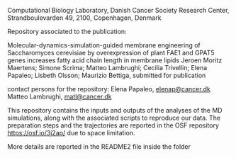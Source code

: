 Computational Biology Laboratory, Danish Cancer Society Research Center, Strandboulevarden 49, 2100, Copenhagen, Denmark

Repository associated to the publication:

Molecular-dynamics-simulation-guided membrane engineering of Saccharomyces cerevisiae by overexpression of plant FAE1 and GPAT5 genes increases fatty acid chain length in membrane lipids
Jeroen Moritz Maertens; Simone Scrima; Matteo Lambrughi; Cecilia Trivellin; Elena Papaleo; Lisbeth Olsson; Maurizio Bettiga, submitted for publication

contact persons for the repository: Elena Papaleo, elenap@cancer.dk
				    Matteo Lambrughi, matl@cancer.dk
	
This repository contains the inputs and outputs of the analyses of the MD simulations, along with the associated scripts to reproduce our data.
The preparation steps and the trajectories are reported in the OSF repository https://osf.io/3j2ap/ due to space limitation. 

More details are reported in the README2 file inside the folder 



